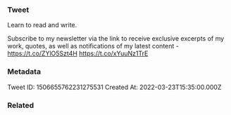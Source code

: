 ### Tweet
Learn to read and write. 

Subscribe to my newsletter via the link to receive exclusive excerpts of my work, quotes, as well as notifications of my latest content -  https://t.co/ZYlO5Szt4H https://t.co/xYuuNz1TrE

### Metadata
Tweet ID: 1506655762231275531
Created At: 2022-03-23T15:35:00.000Z

### Related

